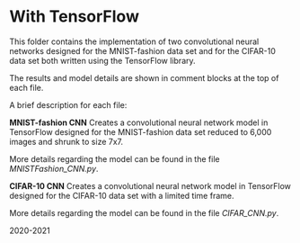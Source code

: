 # With TensorFlow

This folder contains the implementation of two convolutional neural networks designed
for the MNIST-fashion data set and for the CIFAR-10 data set both written using the
TensorFlow library.

The results and model details are shown in comment blocks at the top of each file.

A brief description for each file:


**MNIST-fashion CNN**
Creates a convolutional neural network model in TensorFlow designed for
the MNIST-fashion data set reduced to 6,000 images and shrunk to size 7x7.

More details regarding the model can be found in the file *MNISTFashion_CNN.py*.


**CIFAR-10 CNN**
Creates a convolutional neural network model in TensorFlow designed for
the CIFAR-10 data set with a limited time frame.

More details regarding the model can be found in the file *CIFAR_CNN.py*.


2020-2021